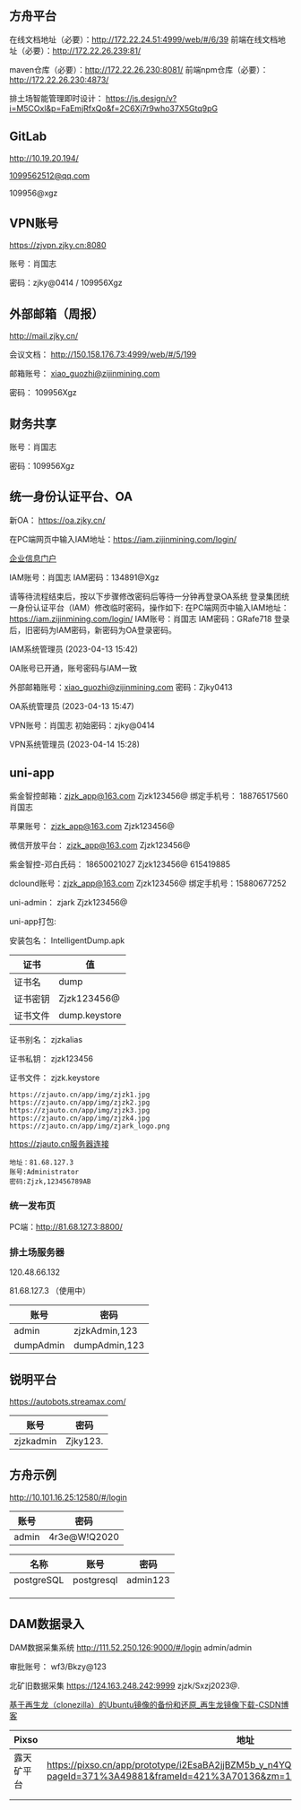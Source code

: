 ## 方舟平台

在线文档地址（必要）：http://172.22.24.51:4999/web/#/6/39
前端在线文档地址（必要）：http://172.22.26.239:81/

maven仓库（必要）：http://172.22.26.230:8081/
前端npm仓库（必要）：http://172.22.26.230:4873/

排土场智能管理即时设计： https://js.design/v?i=M5COxl&p=FaEmjRfxQo&f=2C6Xj7r9who37X5Gtq9pG

## GitLab

http://10.19.20.194/

1099562512@qq.com

109956@xgz

## VPN账号

https://zjvpn.zjky.cn:8080

账号：肖国志

密码：zjky@0414 / 109956Xgz

## 外部邮箱（周报）

http://mail.zjky.cn/

会议文档： http://150.158.176.73:4999/web/#/5/199 

邮箱账号： xiao_guozhi@zijinmining.com

密码： 109956Xgz

## 财务共享

账号：肖国志

密码：109956Xgz

## 统一身份认证平台、OA

新OA： https://oa.zjky.cn/

在PC端网页中输入IAM地址：https://iam.zijinmining.com/login/

 [企业信息门户](http://172.22.35.10/defaultroot/portal.jsp?layoutId=null) 

IAM账号：肖国志
IAM密码：134891@Xgz

请等待流程结束后，按以下步骤修改密码后等待一分钟再登录OA系统
登录集团统一身份认证平台（IAM）修改临时密码，操作如下: 
在PC端网页中输入IAM地址：https://iam.zijinmining.com/login/
IAM账号：肖国志
IAM密码：GRafe718
登录后，旧密码为IAM密码，新密码为OA登录密码。

IAM系统管理员 (2023-04-13 15:42)

OA账号已开通，账号密码与IAM一致

外部邮箱账号：xiao_guozhi@zijinmining.com
密码：Zjky0413

OA系统管理员 (2023-04-13 15:47)

VPN账号：肖国志
初始密码：zjky@0414

VPN系统管理员 (2023-04-14 15:28)

## uni-app

紫金智控邮箱：zjzk_app@163.com	Zjzk123456@       绑定手机号： 18876517560 肖国志

苹果账号： zjzk_app@163.com	Zjzk123456@

微信开放平台： zjzk_app@163.com	Zjzk123456@

紫金智控-邓白氏码： 18650021027	Zjzk123456@	615419885

dclound账号：zjzk_app@163.com	Zjzk123456@	绑定手机号：15880677252

uni-admin： zjark  Zjzk123456@

uni-app打包:	

安装包名： IntelligentDump.apk

| 证书     | 值            |
| -------- | ------------- |
| 证书名   | dump          |
| 证书密钥 | Zjzk123456@   |
| 证书文件 | dump.keystore |

证书别名： zjzkalias

证书私钥： zjzk123456

证书文件： zjzk.keystore

```
https://zjauto.cn/app/img/zjzk1.jpg
https://zjauto.cn/app/img/zjzk2.jpg
https://zjauto.cn/app/img/zjzk3.jpg
https://zjauto.cn/app/img/zjzk4.jpg
https://zjauto.cn/app/img/zjark_logo.png
```

https://zjauto.cn服务器连接

```
地址：81.68.127.3
账号:Administrator
密码:Zjzk,123456789AB
```

### 统一发布页

[Android统一发布页]: https://zjauto.cn/app/index.html

PC端：http://81.68.127.3:8800/

### 排土场服务器

120.48.66.132

81.68.127.3  （使用中）

| 账号      | 密码          |
| --------- | ------------- |
| admin     | zjzkAdmin,123 |
| dumpAdmin | dumpAdmin,123 |

## 锐明平台

https://autobots.streamax.com/

| 账号      | 密码     |
| --------- | -------- |
| zjzkadmin | Zjky123. |

## 方舟示例

http://10.101.16.25:12580/#/login 

| 账号  | 密码         |
| ----- | ------------ |
| admin | 4r3e@W!Q2020 |

| 名称       | 账号       | 密码     |
| ---------- | ---------- | -------- |
| postgreSQL | postgresql | admin123 |
|            |            |          |
|            |            |          |
|            |            |          |

## DAM数据录入

DAM数据采集系统 
http://111.52.250.126:9000/#/login
admin/admin

审批账号： wf3/Bkzy@123

北矿旧数据采集
https://124.163.248.242:9999
zjzk/Sxzj2023@.



[基于再生龙（clonezilla）的Ubuntu镜像的备份和还原_再生龙镜像下载-CSDN博客](https://blog.csdn.net/weixin_58207716/article/details/123841505)



| Pixso      | 地址                                                         | 密码 |
| ---------- | ------------------------------------------------------------ | ---- |
| 露天矿平台 | https://pixso.cn/app/prototype/i2EsaBA2jjBZM5b_y_n4YQ?pageId=371%3A49881&frameId=421%3A70136&zm=1.038&lp=0&fi=40&hl=1&sa=0&su=1 | 6or6 |
|            |                                                              |      |
|            |                                                              |      |

